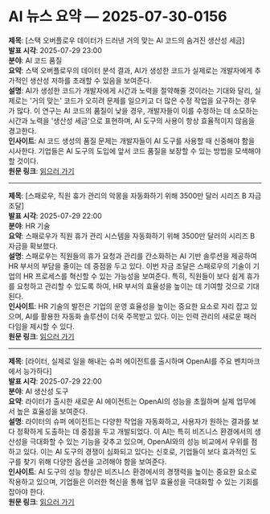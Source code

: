 # AI 뉴스 요약 — 2025-07-30-0156

**제목**: [스택 오버플로우 데이터가 드러낸 거의 맞는 AI 코드의 숨겨진 생산성 세금]  
**발표 시각**: 2025-07-29 23:00  
**분야**: AI 코드 품질  
**요약**: 스택 오버플로우의 데이터 분석 결과, AI가 생성한 코드가 실제로는 개발자에게 추가적인 생산성 저하를 초래할 수 있음을 보여준다.  
**설명**: AI가 생성한 코드가 개발자에게 시간과 노력을 절약해줄 것이라는 기대와 달리, 실제로는 '거의 맞는' 코드가 오히려 문제를 일으키고 더 많은 수정 작업을 요구하는 경우가 많다. 이 연구는 AI 코드의 품질이 낮을 경우, 개발자들이 이를 수정하는 데 소모하는 시간과 노력을 '생산성 세금'으로 표현하며, AI 도구의 사용이 항상 효율적이지 않음을 경고한다.  
**인사이트**: AI 코드 생성의 품질 문제는 개발자들이 AI 도구를 사용할 때 신중해야 함을 시사한다. 기업들은 AI 도구의 도입에 앞서 코드 품질을 보장할 수 있는 방법을 모색해야 할 것이다.  
**원문 링크**: [읽으러 가기](https://venturebeat.com/ai/stack-overflow-data-reveals-the-hidden-productivity-tax-of-almost-right-ai-code/)

---

**제목**: [스패로우, 직원 휴가 관리의 악몽을 자동화하기 위해 3500만 달러 시리즈 B 자금 조달]  
**발표 시각**: 2025-07-29 22:00  
**분야**: HR 기술  
**요약**: 스패로우가 직원 휴가 관리 시스템을 자동화하기 위해 3500만 달러의 시리즈 B 자금을 확보했다.  
**설명**: 스패로우는 직원들의 휴가 요청과 관리를 간소화하는 AI 기반 솔루션을 제공하여 HR 부서의 부담을 줄이는 데 중점을 두고 있다. 이번 자금 조달은 스패로우의 기술이 기업의 HR 프로세스를 혁신할 수 있는 가능성을 보여준다. 특히, 직원들이 보다 쉽게 휴가를 요청하고 관리할 수 있도록 하여, HR 부서의 효율성을 높이는 데 기여할 것으로 기대된다.  
**인사이트**: HR 기술의 발전은 기업의 운영 효율성을 높이는 중요한 요소로 자리 잡고 있으며, AI를 활용한 자동화 솔루션이 더욱 주목받고 있다. 이는 인력 관리의 새로운 패러다임을 제시할 수 있다.  
**원문 링크**: [읽으러 가기](https://venturebeat.com/ai/sparrow-raises-35m-series-b-to-automate-the-employee-leave-management-nightmare/)

---

**제목**: [라이터, 실제로 일을 해내는 슈퍼 에이전트를 출시하며 OpenAI를 주요 벤치마크에서 능가하다]  
**발표 시각**: 2025-07-29 22:00  
**분야**: AI 생산성 도구  
**요약**: 라이터가 출시한 새로운 AI 에이전트는 OpenAI의 성능을 초월하며 실제 업무에서 높은 효율성을 보여준다.  
**설명**: 라이터의 슈퍼 에이전트는 다양한 작업을 자동화하고, 사용자가 원하는 결과를 보다 정확하게 도출하는 데 중점을 두고 개발되었다. 이 AI는 특히 비즈니스 환경에서의 생산성을 극대화할 수 있는 기능을 갖추고 있으며, OpenAI와의 성능 비교에서 우위를 점하고 있다. 이는 AI 도구의 경쟁이 심화되고 있다는 신호로, 기업들이 보다 효과적인 도구를 찾기 위해 다양한 옵션을 고려해야 함을 보여준다.  
**인사이트**: AI 도구의 성능 향상은 비즈니스 환경에서의 경쟁력을 높이는 중요한 요소로 작용하고 있으며, 기업들은 이러한 혁신을 통해 업무 효율성을 극대화할 수 있는 기회를 잡아야 한다.  
**원문 링크**: [읽으러 가기](https://venturebeat.com/ai/writer-launches-a-super-agent-that-actually-gets-sht-done-outperforms-openai-on-key-benchmarks/)